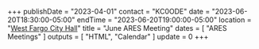 +++
publishDate = "2023-04-01"
contact = "KC0ODE"
date = "2023-06-20T18:30:00-05:00"
endTime = "2023-06-20T19:00:00-05:00"
location = "[West Fargo City Hall](/places/west-fargo-city-hall/)"
title = "June ARES Meeting"
dates = [ "ARES Meetings" ]
outputs = [ "HTML", "Calendar" ]
update = 0
+++
